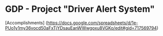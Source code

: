 # GDP - Project "Driver Alert System"

[Accomplishments] (https://docs.google.com/spreadsheets/d/1e-PUo1y1my36vocd50aFxTjYDsauEanWWwgoxu8VGKo/edit#gid=717569794)
